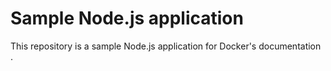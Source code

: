 # Sample Node.js application

This repository is a sample Node.js application for Docker's documentation .
